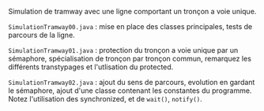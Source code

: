 Simulation de tramway avec une ligne comportant un tronçon a voie unique.

```SimulationTramway00.java``` : mise en place des classes principales, tests de parcours de la ligne.

```SimulationTramway01.java``` : protection du tronçon a voie unique par un sémaphore, spécialisation de tronçon par tronçon commun, remarquez les différents transtypages et l'utlisation du protected.

```SimulationTramway02.java``` : ajout du sens de parcours, evolution en gardant le sémaphore, ajout d'une classe contenant les constantes du programme. Notez l'utilisation des synchronized, et de `wait()`, `notify()`.
